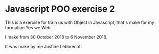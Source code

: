 # Javascript POO exercise 2

This is a exercise for train us with Object in Javascript, that's make for my formation Yes we Web.

I make from 30 October 2018 to 6 November 2018.

It was make by me Justine Lebbrecht.
